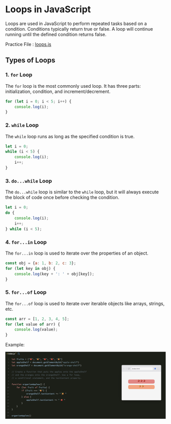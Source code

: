 # Loops in JavaScript

Loops are used in JavaScript to perform repeated tasks based on a condition. Conditions typically return true or false. A loop will continue running until the defined condition returns false.

Practice File : [loops.js](https://codepen.io/DE-LA-ROSA-VAZQUEZ-JOSUE/pen/emOYxvR)

## Types of Loops

### 1. `for` Loop
The `for` loop is the most commonly used loop. It has three parts: initialization, condition, and increment/decrement.

```javascript
for (let i = 0; i < 5; i++) {
    console.log(i);
}
```

### 2. `while` Loop
The `while` loop runs as long as the specified condition is true.

```javascript
let i = 0;
while (i < 5) {
    console.log(i);
    i++;
}
```

### 3. `do...while` Loop
The `do...while` loop is similar to the `while` loop, but it will always execute the block of code once before checking the condition.

```javascript
let i = 0;
do {
    console.log(i);
    i++;
} while (i < 5);
```

### 4. `for...in` Loop
The `for...in` loop is used to iterate over the properties of an object.

```javascript
const obj = {a: 1, b: 2, c: 3};
for (let key in obj) {
    console.log(key + ': ' + obj[key]);
}
```

### 5. `for...of` Loop
The `for...of` loop is used to iterate over iterable objects like arrays, strings, etc.

```javascript
const arr = [1, 2, 3, 4, 5];
for (let value of arr) {
    console.log(value);
}
```
Example:

<img src="resources/js-for-of-loop-example.png" alt="for of loop example">
